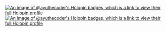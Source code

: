 [![An image of @ayuthecoder's Holopin badges, which is a link to view their full Holopin profile](https://holopin.me/ayuthecoder)](https://holopin.io/@ayuthecoder)
[![An image of @ayuthecoder's Holopin badges, which is a link to view their full Holopin profile](https://holopin.me/ayuthecoder)](https://github.com/users/AyutheCoder/achievements/pull-shark)


